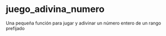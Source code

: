 # juego_adivina_numero
Una pequeña función para jugar y adivinar un número entero de un rango prefijado 

